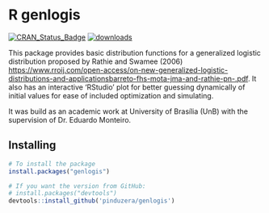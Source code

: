 
# R genlogis
[![CRAN\_Status\_Badge](http://www.r-pkg.org/badges/version/genlogis)](https://cran.r-project.org/package=genlogis)
[![downloads](http://cranlogs.r-pkg.org/badges/genlogis)](http://www.r-pkg.org/pkg/genlogis)

This package provides basic distribution functions for a generalized
logistic distribution proposed by Rathie and Swamee (2006)
<https://www.rroij.com/open-access/on-new-generalized-logistic-distributions-and-applicationsbarreto-fhs-mota-jma-and-rathie-pn-.pdf>.
It also has an interactive ‘RStudio’ plot for better guessing
dynamically of initial values for ease of included optimization and
simulating.

It was build as an academic work at University of Brasília (UnB) with
the supervision of Dr. Eduardo Monteiro.

## Installing

``` r
# To install the package
install.packages("genlogis")

# If you want the version from GitHub:
# install.packages("devtools")
devtools::install_github('pinduzera/genlogis')
```
